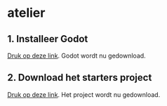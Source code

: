 # atelier

## 1. Installeer Godot
[Druk op deze link](https://github.com/godotengine/godot-builds/releases/download/4.4-stable/Godot_v4.4-stable_win64.exe.zip). Godot wordt nu gedownload.

## 2. Download het starters project
[Druk op deze link](https://github.com/Titan-Lyra/atelier/archive/refs/heads/main.zip). Het project wordt nu gedownload.
